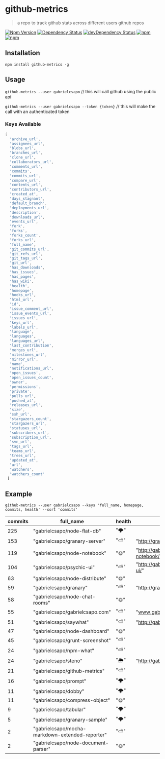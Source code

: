 # github-metrics
> a repo to track github stats across different users github repos

[![Npm Version](https://img.shields.io/npm/v/github-metrics.svg)](https://www.npmjs.com/package/github-metrics)
[![Dependency Status](https://david-dm.org/gabrielcsapo/github-metrics.svg)](https://david-dm.org/gabrielcsapo/github-metrics)
[![devDependency Status](https://david-dm.org/gabrielcsapo/github-metrics/dev-status.svg)](https://david-dm.org/gabrielcsapo/github-metrics#info=devDependencies)
[![npm](https://img.shields.io/npm/dt/github-metrics.svg)]()
[![npm](https://img.shields.io/npm/dm/github-metrics.svg)]()

## Installation

`npm install github-metrics -g`

## Usage

`github-metrics --user gabrielcsapo` // this will call github using the public api

`github-metrics --user gabrielcsapo --token {token}` // this will make the call with an authenticated token

### Keys Available

```javascript
[
  'archive_url',
  'assignees_url',
  'blobs_url',
  'branches_url',
  'clone_url',
  'collaborators_url',
  'comments_url',
  'commits',
  'commits_url',
  'compare_url',
  'contents_url',
  'contributors_url',
  'created_at',
  'days_stagnant',
  'default_branch',
  'deployments_url',
  'description',
  'downloads_url',
  'events_url',
  'fork',
  'forks',
  'forks_count',
  'forks_url',
  'full_name',
  'git_commits_url',
  'git_refs_url',
  'git_tags_url',
  'git_url',
  'has_downloads',
  'has_issues',
  'has_pages',
  'has_wiki',
  'health',
  'homepage',
  'hooks_url',
  'html_url',
  'id',
  'issue_comment_url',
  'issue_events_url',
  'issues_url',
  'keys_url',
  'labels_url',
  'language',
  'languages',
  'languages_url',
  'last_contribution',
  'merges_url',
  'milestones_url',
  'mirror_url',
  'name',
  'notifications_url',
  'open_issues',
  'open_issues_count',
  'owner',
  'permissions',
  'private',
  'pulls_url',
  'pushed_at',
  'releases_url',
  'size',
  'ssh_url',
  'stargazers_count',
  'stargazers_url',
  'statuses_url',
  'subscribers_url',
  'subscription_url',
  'svn_url',
  'tags_url',
  'teams_url',
  'trees_url',
  'updated_at',
  'url',
  'watchers',
  'watchers_count'
 ]
 ```

## Example

`github-metrics --user gabrielcsapo --keys 'full_name, homepage, commits, health' --sort 'commits'`

| commits | full_name                                       | health | homepage                                       |
| ------- | ----------------------------------------------- | ------ | ---------------------------------------------- |
| 225     | "gabrielcsapo/node-flat-db"                     | "🌩"   |                                                |
| 153     | "gabrielcsapo/granary-server"                   | "⛅️"   | "http://granaryjs.com"                         |
| 119     | "gabrielcsapo/node-notebook"                    | "🌞"   | "http://gabrielcsapo.github.io/node-notebook/" |
| 104     | "gabrielcsapo/psychic-ui"                       | "⛅️"   | "http://gabrielcsapo.github.io/psychic-ui/"    |
| 63      | "gabrielcsapo/node-distribute"                  | "🌞"   |                                                |
| 59      | "gabrielcsapo/granary"                          | "⛅️"   | "http://granaryjs.com"                         |
| 58      | "gabrielcsapo/node-chat-rooms"                  | "🌞"   |                                                |
| 55      | "gabrielcsapo/gabrielcsapo.com"                 | "⛅️"   | "www.gabrielcsapo.com"                         |
| 51      | "gabrielcsapo/saywhat"                          | "⛅️"   | "http://gabrielcsapo.github.io/saywhat/"       |
| 47      | "gabrielcsapo/node-dashboard"                   | "🌞"   |                                                |
| 45      | "gabrielcsapo/grunt-screenshot"                 | "⛅️"   |                                                |
| 24      | "gabrielcsapo/npm-what"                         | "⛅️"   |                                                |
| 24      | "gabrielcsapo/steno"                            | "🌦"   | "http://gabrielcsapo.github.io/steno/"         |
| 21      | "gabrielcsapo/github-metrics"                   | "⛅️"   |                                                |
| 16      | "gabrielcsapo/prompt"                           | "🌩"   |                                                |
| 11      | "gabrielcsapo/dobby"                            | "🌩"   |                                                |
| 11      | "gabrielcsapo/compress-object"                  | "🌞"   |                                                |
| 9       | "gabrielcsapo/tabular"                          | "🌩"   |                                                |
| 5       | "gabrielcsapo/granary-sample"                   | "🌩"   |                                                |
| 2       | "gabrielcsapo/mocha-markdown-extended-reporter" | "⛅️"   |                                                |
| 2       | "gabrielcsapo/node-document-parser"             | "🌞"   |                                                |
